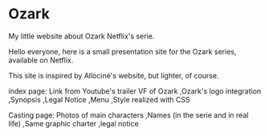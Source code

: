 # Ozark
My little website about Ozark Netflix's serie.


Hello everyone, here is a small presentation site for the Ozark series, available on Netflix.

This site is inspired by Allociné's website, but lighter, of course.

index page: Link from Youtube's trailer VF of Ozark
            ,Ozark's logo integration
            ,Synopsis
            ,Legal Notice
            ,Menu
            ,Style realized with CSS
            
Casting page: Photos of main characters 
              ,Names (in the serie and in real life)
              ,Same graphic charter
              ,legal notice
